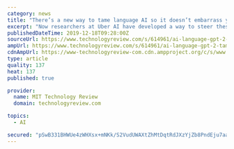 ```yaml
---
category: news
title: "There’s a new way to tame language AI so it doesn’t embarrass you"
excerpt: "Now researchers at Uber AI have developed a way to steer these language models ... “A grad student like me doesn’t have those resources,” says Sumanth Dathathri, who studies at Caltech and coauthored the paper during an internship with Uber. The new method avoids retraining entirely by granting more control over whatever model already ..."
publishedDateTime: 2019-12-18T09:28:00Z
sourceUrl: https://www.technologyreview.com/s/614961/ai-language-gpt-2-tame-controllable-uber/
ampUrl: https://www.technologyreview.com/s/614961/ai-language-gpt-2-tame-controllable-uber/amp/
cdnAmpUrl: https://www-technologyreview-com.cdn.ampproject.org/c/s/www.technologyreview.com/s/614961/ai-language-gpt-2-tame-controllable-uber/amp/
type: article
quality: 137
heat: 137
published: true

provider:
  name: MIT Technology Review
  domain: technologyreview.com

topics:
  - AI

secured: "pSwB331BHWUe4zWHXsx+mNKk/S2VudUWAXtZhMtDqtRdJXzYjZb8PndEju7aas5g5cKKyfCo2a8HrsTMAaK9BrUVPN1dOc/z9F1d60S/RJXEOoUq5zvRnIGZvNw+JNss58D7OWJRfiVX0GqZbp+Mdm5ZVhA9yFg1Xw5zKt1/dH/rNBSRNAdj2GPCAwtKQEmtXCAA/lGJmkKeg+KNmJLQK0v3Q+zSkfXanctSsb+RMZeNgrn7JdC+W5FOiysTNQ8ZvlM/3iLrhtF1mU2TFnBz+g==;AIe8iALCYc/tEoWv8iyP4w=="
---
```


